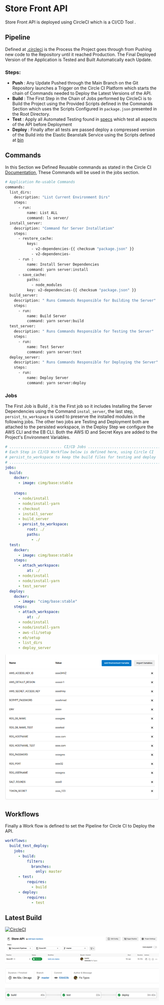 # Store Front API

Store Front API is deployed using  CircleCI which is a  CI/CD  Tool . 

## Pipeline

Defined at [.circleci](../.circleci) is the Process the Project goes through from Pushing new code to the Repository until it reached Production. The Final Deployed Version of the Application is Tested and Built Automatically each Update. 

### Steps:

- **Push** : Any Update Pushed through the Main Branch on the Git Repository launches a Trigger on the Circle CI Platform which starts the chain of Commands needed to Deploy the Latest Versions of the API.
- **Build** : The First Step in the Chain of Jobs performed by CircleCi is to Build the Project using the Provided Scripts defined in the Commands Section which uses the Scripts Configured in `package.json` presented in the Root Directory.
- **Test** : Apply all Automated Testing found in [specs](../server/src/tests) which test all aspects of the API before Deployment
- **Deploy** : Finally after all tests are passed deploy a compressed version of the Build into the Elastic Beanstalk Service using the Scripts defined at [bin](../server/bin)

## Commands

In this Section we Defined Reusable commands as stated in the Circle CI [Documentation](https://circleci.com/docs/2.0/concepts), These Commands will be used in the jobs section. 

```sh
# Application Re-usable Commands
commands:
  list_dirs:
    description: "List Current Environment Dirs"
    steps:
      - run:
          name: List ALL
          command: ls server/
  install_server:
    description: "Command for Server Installation"
    steps:
      - restore_cache:
          keys:
            - v2-dependencies-{{ checksum "package.json" }}
            - v2-dependencies-
      - run :
          name: Install Server Dependencies
          command: yarn server:install
      - save_cache:
          paths:
            - node_modules
          key: v2-dependencies-{{ checksum "package.json" }}
  build_server:
    description: " Runs Commands Responsible for Building the Server"
    steps:
      - run:
          name: Build Server
          command: yarn server:build
  test_server:
    description: " Runs Commands Responsible for Testing the Server"
    steps:
      - run:
          name: Test Server
          command: yarn server:test
  deploy_server:
    description: " Runs Commands Responsible for Deploying the Server"
    steps:
      - run:
          name: Deploy Server
          command: yarn server:deploy
```



### Jobs

The First Job is Build , it is the First job so it includes Installing the Server Dependencies using the Command `instal_server`, the last step, `persist_to_workspace` is used to preserve the installed modules in the following jobs. The other two jobs are Testing and Deployment both are attached to the persisted workspace, in the Deploy Step we configure the AWS CLI and the EB CLI. Both the AWS ID and Secret Keys are added to the Project's Environment Variables.

```yaml
# ........................ CI/CD Jobs ..................................
# Each Step in CI/CD Workflow below is defined here, using Circle CI   .
# persist_to_workspace to keep the build files for testing and deploy  .
# ......................................................................
jobs:
  build:
    docker:
      - image: cimg/base:stable

    steps:
      - node/install
      - node/install-yarn
      - checkout
      - install_server
      - build_server
      - persist_to_workspace:
          root: ./
          paths:
            - ./
  test:
    docker:
      - image: cimg/base:stable
    steps:
      - attach_workspace:
          at: ./
      - node/install
      - node/install-yarn
      - test_server
  deploy:
    docker:
      - image: "cimg/base:stable"
    steps:
      - attach_workspace:
          at: ./
      - node/install
      - node/install-yarn
      - aws-cli/setup
      - eb/setup
      - list_dirs
      - deploy_server
```



![secrets](./imgs/secrets.png)

## Workflows

Finally a Work flow is defined to set the Pipeline for Circle CI to Deploy the API.

```yaml
workflows:
  build_test_deploy:
    jobs:
      - build:
          filters:
            branches:
              only: master
      - test:
          requires:
            - build
      - deploy:
          requires:
            - test

```



## Latest Build

[![CircleCI](https://dl.circleci.com/status-badge/img/gh/Ahmad-Abdalmageed/Store-API/tree/master.svg?style=svg)](https://dl.circleci.com/status-badge/redirect/gh/Ahmad-Abdalmageed/Store-API/tree/master)

![ci](./imgs/ci.png)

![pipeline](./imgs/pipeline.png)